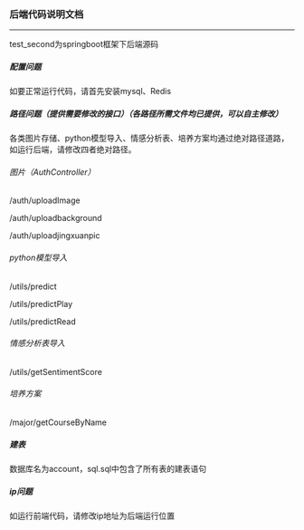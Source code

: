 ### 后端代码说明文档

---

test_second为springboot框架下后端源码

##### 配置问题

如要正常运行代码，请首先安装mysql、Redis

##### 路径问题（提供需要修改的接口）（各路径所需文件均已提供，可以自主修改）

各类图片存储、python模型导入、情感分析表、培养方案均通过绝对路径道路，如运行后端，请修改四者绝对路径。

###### 图片（AuthController）

/auth/uploadImage

/auth/uploadbackground

/auth/uploadjingxuanpic

###### python模型导入

/utils/predict

/utils/predictPlay

/utils/predictRead

###### 情感分析表导入

/utils/getSentimentScore

###### 培养方案

/major/getCourseByName

##### 建表

数据库名为account，sql.sql中包含了所有表的建表语句

##### ip问题

如运行前端代码，请修改ip地址为后端运行位置













